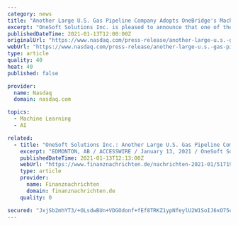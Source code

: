 ```yaml
---
category: news
title: "Another Large U.S. Gas Pipeline Company Adopts OneBridge's Machine Learning SaaS Solution"
excerpt: "OneSoft Solutions Inc. is pleased to announce that one of the largest gas pipeline companies in the U.S.A. has entered into an agreement with the Company's wholly owned subsidiary, OneBridge Solutions Inc."
publishedDateTime: 2021-01-13T12:00:00Z
originalUrl: "https://www.nasdaq.com/press-release/another-large-u.s.-gas-pipeline-company-adopts-onebridges-machine-learning-saas"
webUrl: "https://www.nasdaq.com/press-release/another-large-u.s.-gas-pipeline-company-adopts-onebridges-machine-learning-saas"
type: article
quality: 40
heat: 40
published: false

provider:
  name: Nasdaq
  domain: nasdaq.com

topics:
  - Machine Learning
  - AI

related:
  - title: "OneSoft Solutions Inc.: Another Large U.S. Gas Pipeline Company Adopts OneBridge's Machine Learning SaaS Solution"
    excerpt: "EDMONTON, AB / ACCESSWIRE / January 13, 2021 / OneSoft Solutions Inc. (TSXV:OSS)(OTCQB:OSSIF) (the \"Company\" or \"OneSoft\") is pleased to announce that one of the largest gas pipeline companies in the U."
    publishedDateTime: 2021-01-13T12:13:00Z
    webUrl: "https://www.finanznachrichten.de/nachrichten-2021-01/51719793-onesoft-solutions-inc-another-large-u-s-gas-pipeline-company-adopts-onebridge-s-machine-learning-saas-solution-200.htm"
    type: article
    provider:
      name: Finanznachrichten
      domain: finanznachrichten.de
    quality: 0

secured: "JxjSb2mhYT3/+OLsdwBUn+VDGOdonf+fEf8TRKZ1ypNfeylU2W1SoIJ6xO75uFBioRG1UZQfk+NyR/laHEf6zRKOn6VdBk8zQRLA69nHGrPH10tgboa0+woqLsMTFytkOiAFzFGW2twBZ5o7T8/wNnEGq3iMTZ3Xs70sYOPsXKIDhWw0x5llA8aCos7QNqCdo6GE9Tk469WrH9rQnT8m3j7MgrFBC2y96HQac1pjU40bWrVD+SdHU+qtHeGchW8PaWocRmVCsqzkxt3Lc2wxlZynYbHHs+a+YaDeXyQgiT2l2BCOPbrf/s7kv15XW4VrL8Wx888C1yZI1ovcvaPJSEBhVUY221Koj/wFw1DOW3c=;gxVTp04of17gnz5goxNt6Q=="
---
```


